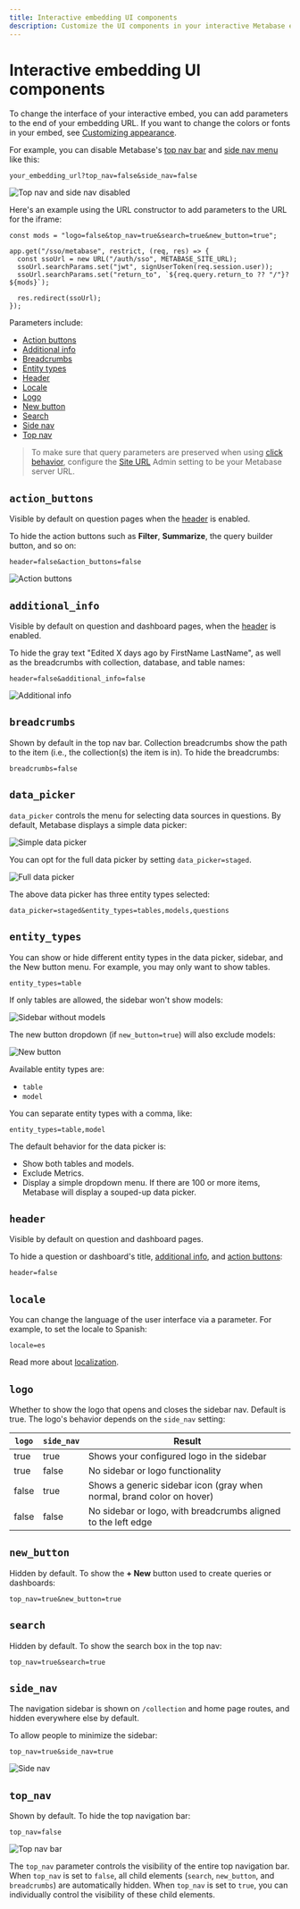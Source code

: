 ```yaml
---
title: Interactive embedding UI components
description: Customize the UI components in your interactive Metabase embed by adding parameters to the embedding URL.
---
```


# Interactive embedding UI components

To change the interface of your interactive embed, you can add parameters to the end of your embedding URL. If you want to change the colors or fonts in your embed, see [Customizing appearance](../configuring-metabase/appearance.md).

For example, you can disable Metabase's [top nav bar](#top_nav) and [side nav menu](#side_nav) like this:

```
your_embedding_url?top_nav=false&side_nav=false
```

![Top nav and side nav disabled](./images/no-top-no-side.png)

Here's an example using the URL constructor to add parameters to the URL for the iframe:

```tsx
const mods = "logo=false&top_nav=true&search=true&new_button=true";

app.get("/sso/metabase", restrict, (req, res) => {
  const ssoUrl = new URL("/auth/sso", METABASE_SITE_URL);
  ssoUrl.searchParams.set("jwt", signUserToken(req.session.user));
  ssoUrl.searchParams.set("return_to", `${req.query.return_to ?? "/"}?${mods}`);

  res.redirect(ssoUrl);
});
```

Parameters include:

- [Action buttons](#action_buttons)
- [Additional info](#additional_info)
- [Breadcrumbs](#breadcrumbs)
- [Entity types](#entity_types)
- [Header](#header)
- [Locale](#locale)
- [Logo](#logo)
- [New button](#new_button)
- [Search](#search)
- [Side nav](#side_nav)
- [Top nav](#top_nav)

> To make sure that query parameters are preserved when using [click behavior](../dashboards/interactive.md#customizing-click-behavior), configure the [Site URL](../configuring-metabase/settings.md#site-url) Admin setting to be your Metabase server URL.

## `action_buttons`

Visible by default on question pages when the [header](#header) is enabled.

To hide the action buttons such as **Filter**, **Summarize**, the query builder button, and so on:

```
header=false&action_buttons=false
```

![Action buttons](./images/action-buttons.png)

## `additional_info`

Visible by default on question and dashboard pages, when the [header](#header) is enabled.

To hide the gray text "Edited X days ago by FirstName LastName", as well as the breadcrumbs with collection, database, and table names:

`header=false&additional_info=false`

![Additional info](./images/additional-info.png)

## `breadcrumbs`

Shown by default in the top nav bar. Collection breadcrumbs show the path to the item (i.e., the collection(s) the item is in). To hide the breadcrumbs:

```
breadcrumbs=false
```

## `data_picker`

`data_picker` controls the menu for selecting data sources in questions. By default, Metabase displays a simple data picker:

![Simple data picker](./images/data-picker.png)

You can opt for the full data picker by setting `data_picker=staged`.

![Full data picker](./images/full-data-picker.png)

The above data picker has three entity types selected:

```
data_picker=staged&entity_types=tables,models,questions
```

## `entity_types`

You can show or hide different entity types in the data picker, sidebar, and the New button menu. For example, you may only want to show tables.

```
entity_types=table
```

If only tables are allowed, the sidebar won't show models:

![Sidebar without models](./images/sidebar-without-models.png)

The new button dropdown (if `new_button=true`) will also exclude models:

![New button](./images/new-button-dropdown.png)

Available entity types are:

- `table`
- `model`

You can separate entity types with a comma, like:

```
entity_types=table,model
```

The default behavior for the data picker is:

- Show both tables and models.
- Exclude Metrics.
- Display a simple dropdown menu. If there are 100 or more items, Metabase will display a souped-up data picker.


## `header`

Visible by default on question and dashboard pages.

To hide a question or dashboard's title, [additional info](#additional_info), and [action buttons](#action_buttons):

`header=false`

## `locale`

You can change the language of the user interface via a parameter. For example, to set the locale to Spanish:

```
locale=es
```

Read more about [localization](../configuring-metabase/localization.md).

## `logo`

Whether to show the logo that opens and closes the sidebar nav. Default is true. The logo's behavior depends on the `side_nav` setting:

| `logo` | `side_nav` | Result |
|--------|------------|--------|
| true   | true       | Shows your configured logo in the sidebar |
| true   | false      | No sidebar or logo functionality |
| false  | true       | Shows a generic sidebar icon (gray when normal, brand color on hover) |
| false  | false      | No sidebar or logo, with breadcrumbs aligned to the left edge |

## `new_button`

Hidden by default. To show the **+ New** button used to create queries or dashboards:

```
top_nav=true&new_button=true
```

## `search`

Hidden by default. To show the search box in the top nav:

```
top_nav=true&search=true
```

## `side_nav`

The navigation sidebar is shown on `/collection` and home page routes, and hidden everywhere else by default.

To allow people to minimize the sidebar:

```
top_nav=true&side_nav=true
```

![Side nav](./images/side-nav.png)

## `top_nav`

Shown by default. To hide the top navigation bar:

```
top_nav=false
```

![Top nav bar](./images/top-nav.png)

The `top_nav` parameter controls the visibility of the entire top navigation bar. When `top_nav` is set to `false`, all child elements (`search`, `new_button`, and `breadcrumbs`) are automatically hidden. When `top_nav` is set to `true`, you can individually control the visibility of these child elements.
